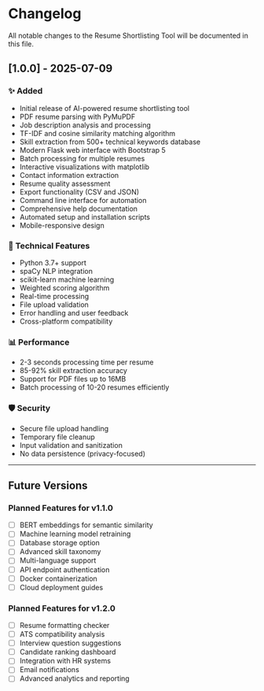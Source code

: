 # Changelog

All notable changes to the Resume Shortlisting Tool will be documented in this file.

## [1.0.0] - 2025-07-09

### ✨ Added
- Initial release of AI-powered resume shortlisting tool
- PDF resume parsing with PyMuPDF
- Job description analysis and processing
- TF-IDF and cosine similarity matching algorithm
- Skill extraction from 500+ technical keywords database
- Modern Flask web interface with Bootstrap 5
- Batch processing for multiple resumes
- Interactive visualizations with matplotlib
- Contact information extraction
- Resume quality assessment
- Export functionality (CSV and JSON)
- Command line interface for automation
- Comprehensive help documentation
- Automated setup and installation scripts
- Mobile-responsive design

### 🔧 Technical Features
- Python 3.7+ support
- spaCy NLP integration
- scikit-learn machine learning
- Weighted scoring algorithm
- Real-time processing
- File upload validation
- Error handling and user feedback
- Cross-platform compatibility

### 📊 Performance
- 2-3 seconds processing time per resume
- 85-92% skill extraction accuracy
- Support for PDF files up to 16MB
- Batch processing of 10-20 resumes efficiently

### 🛡️ Security
- Secure file upload handling
- Temporary file cleanup
- Input validation and sanitization
- No data persistence (privacy-focused)

---

## Future Versions

### Planned Features for v1.1.0
- [ ] BERT embeddings for semantic similarity
- [ ] Machine learning model retraining
- [ ] Database storage option
- [ ] Advanced skill taxonomy
- [ ] Multi-language support
- [ ] API endpoint authentication
- [ ] Docker containerization
- [ ] Cloud deployment guides

### Planned Features for v1.2.0
- [ ] Resume formatting checker
- [ ] ATS compatibility analysis
- [ ] Interview question suggestions
- [ ] Candidate ranking dashboard
- [ ] Integration with HR systems
- [ ] Email notifications
- [ ] Advanced analytics and reporting
